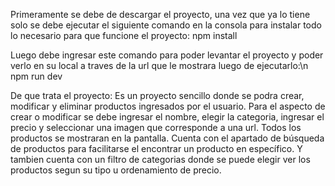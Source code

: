 Primeramente se debe de descargar el proyecto, una vez que ya lo tiene solo se debe ejecutar el siguiente comando en la consola para instalar todo lo necesario para que funcione el proyecto:
npm install

Luego debe ingresar este comando para poder levantar el proyecto y poder verlo en su local a traves de la url que le mostrara luego de ejecutarlo:\n
npm run dev

De que trata el proyecto:
Es un proyecto sencillo donde se podra crear, modificar y eliminar productos ingresados por el usuario.
Para el aspecto de crear o modificar se debe ingresar el nombre, elegir la categoria, ingresar el precio y seleccionar una imagen que corresponde a una url.
Todos los productos se mostraran en la pantalla.
Cuenta con el apartado de búsqueda de productos para facilitarse el encontrar un producto en específico.
Y tambien cuenta con un filtro de categorias donde se puede elegir ver los productos segun su tipo u ordenamiento de precio.
